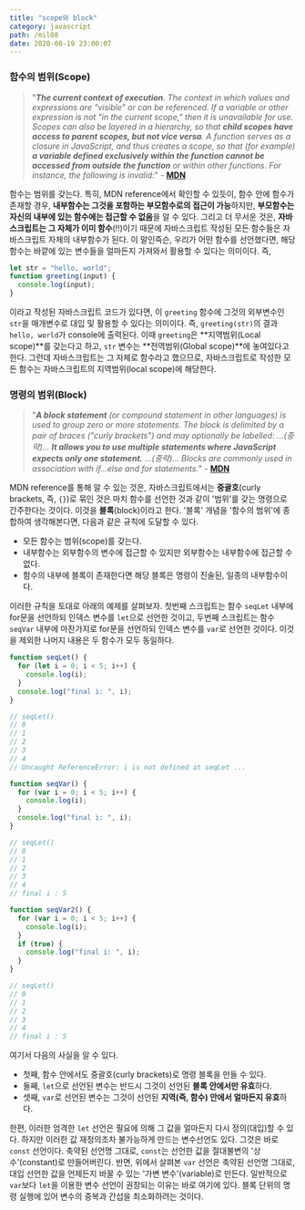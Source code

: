 ```yaml
---
title: "scope와 block"
category: javascript
path: /mil08
date: 2020-08-19 23:00:07
---
```


### 함수의 범위(Scope)

> "_**The current context of execution**. The context in which values and expressions are "visible" or can be referenced. If a variable or other expression is not "in the current scope," then it is unavailable for use. Scopes can also be layered in a hierarchy, so that **child scopes have access to parent scopes, but not vice versa**.
> A function serves as a closure in JavaScript, and thus creates a scope, so that (for example) **a variable defined exclusively within the function cannot be accessed from outside the function** or within other functions. For instance, the following is invalid:_" - [**MDN**](https://developer.mozilla.org/en-US/docs/Glossary/Scope)

함수는 범위를 갖는다. 특히, MDN reference에서 확인할 수 있듯이, 함수 안에 함수가 존재할 경우, **내부함수는 그것을 포함하는 부모함수로의 접근이 가능**하지만, **부모함수는 자신의 내부에 있는 함수에는 접근할 수 없음**을 알 수 있다. 그리고 더 무서운 것은, **자바스크립트는 그 자체가 이미 함수**(!!)이기 때문에 자바스크립트 작성된 모든 함수들은 자바스크립트 자체의 내부함수가 된다. 이 말인즉슨, 우리가 어떤 함수를 선언했다면, 해당 함수는 바깥에 있는 변수들을 얼마든지 가져와서 활용할 수 있다는 의미이다. 즉,

```js
let str = "hello, world";
function greeting(input) {
  console.log(input);
}
```

이라고 작성된 자바스크립트 코드가 있다면, 이 `greeting` 함수에 그것의 외부변수인 `str`을 매개변수로 대입 및 활용할 수 있다는 의미이다. 즉, `greeting(str)`의 결과 `hello, world`가 console에 출력된다. 이때 `greeting`은 **지역범위(Local scope)**를 갖는다고 하고, `str` 변수는 **전역범위(Global scope)**에 놓여있다고 한다. 그런데 자바스크립트는 그 자체로 함수라고 했으므로, 자바스크립트로 작성한 모든 함수는 자바스크립트의 지역범위(local scope)에 해당한다.
<br>

### 명령의 범위(Block)

> "_**A block statement** (or compound statement in other languages) is used to group zero or more statements. The block is delimited by a pair of braces ("curly brackets") and may optionally be labelled: ...(중략)... **It allows you to use multiple statements where JavaScript expects only one statement.** ...(중략)... Blocks are commonly used in association with if...else and for statements._" - [**MDN**](https://developer.mozilla.org/en-US/docs/Web/JavaScript/Reference/Statements/block)

MDN reference를 통해 알 수 있는 것은, 자바스크립트에서는 **중괄호**(curly brackets, 즉, `{}`)로 묶인 것은 마치 함수를 선언한 것과 같이 '범위'를 갖는 명령으로 간주한다는 것이다. 이것을 **블록**(block)이라고 한다. '블록' 개념을 '함수의 범위'에 종합하여 생각해본다면, 다음과 같은 규칙에 도달할 수 있다.

- 모든 함수는 범위(scope)를 갖는다.
- 내부함수는 외부함수의 변수에 접근할 수 있지만 외부함수는 내부함수에 접근할 수 없다.
- 함수의 내부에 블록이 존재한다면 해당 블록은 명령이 진술된, 일종의 내부함수이다.

이러한 규칙을 토대로 아래의 예제를 살펴보자. 첫번째 스크립트는 함수 `seqLet` 내부에 for문을 선언하되 인덱스 변수를 `let`으로 선언한 것이고, 두번째 스크립트는 함수 `seqVar` 내부에 마찬가지로 for문을 선언하되 인덱스 변수를 `var`로 선언한 것이다. 이것을 제외한 나머지 내용은 두 함수가 모두 동일하다.

```js
function seqLet() {
  for (let i = 0; i < 5; i++) {
    console.log(i);
  }
  console.log("final i: ", i);
}

// seqLet()
// 0
// 1
// 2
// 3
// 4
// Uncaught ReferenceError: i is not defined at seqLet ...
```

```js
function seqVar() {
  for (var i = 0; i < 5; i++) {
    console.log(i);
  }
  console.log("final i: ", i);
}

// seqLet()
// 0
// 1
// 2
// 3
// 4
// final i : 5
```

```js
function seqVar2() {
  for (var i = 0; i < 5; i++) {
    console.log(i);
  }
  if (true) {
    console.log("final i: ", i);
  }
}

// seqLet()
// 0
// 1
// 2
// 3
// 4
// final i : 5
```

여기서 다음의 사실을 알 수 있다.

- 첫째, 함수 안에서도 중괄호(curly brackets)로 명령 블록을 만들 수 있다.
- 둘째, `let`으로 선언된 변수는 반드시 그것이 선언된 **블록 안에서만 유효**하다.
- 셋째, `var`로 선언된 변수는 그것이 선언된 **지역(즉, 함수) 안에서 얼마든지 유효**하다.

한편, 이러한 엄격한 `let` 선언은 필요에 의해 그 값을 얼마든지 다시 정의(대입)할 수 있다. 하지만 이러한 값 재정의조차 불가능하게 만드는 변수선언도 있다. 그것은 바로 `const` 선언이다. 축약된 선언명 그대로, `const`는 선언한 값을 절대불변의 '상수'(constant)로 만들어버린다. 반면, 위에서 살펴본 `var` 선언은 축약된 선언명 그대로, 대입 선언한 값을 언제든지 바꿀 수 있는 '가변 변수'(variable)로 만든다. 일반적으로 `var`보다 `let`을 이용한 변수 선언이 권장되는 이유는 바로 여기에 있다. 블록 단위의 명령 실행에 있어 변수의 중복과 간섭을 최소화하려는 것이다.
<br>
<br>
<br>
